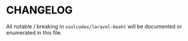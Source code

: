 <h1 style="color: black;">CHANGELOG</h1>

All notable / breaking in `soulcodex/laravel-beaht` will be documented or enumerated in this file.